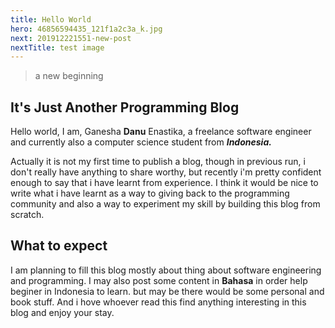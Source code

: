 ```yaml
---
title: Hello World
hero: 46856594435_121f1a2c3a_k.jpg
next: 201912221551-new-post
nextTitle: test image
---
```

>a new beginning

## It's Just Another Programming Blog

Hello world, I am, Ganesha **Danu** Enastika, a freelance software engineer and currently also a computer science student from _**Indonesia.**_ 

Actually it is not my first time to publish a blog, though in previous run, i don't really have anything to share worthy, but recently i'm pretty confident enough to say that i have learnt from experience. I think it would be nice to write what i have learnt as a way to giving back to the programming community and also a way to experiment my skill by building this blog from scratch.

## What to expect

I am planning to fill this blog mostly about thing about software engineering and programming. I may also post some content in **Bahasa** in order help beginer in Indonesia to learn. but may be there would be some personal and book stuff. And i hove whoever read this find anything interesting in this blog and enjoy your stay.
    
    